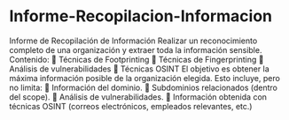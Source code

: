 # Informe-Recopilacion-Informacion
Informe de Recopilación de Información
 Realizar un reconocimiento completo de una organización y extraer toda la
 información sensible.
 Contenido:
  Técnicas de Footprinting
  Técnicas de Fingerprinting
  Análisis de vulnerabilidades
  Técnicas OSINT
 El objetivo es obtener la máxima información posible de la organización elegida. 
Esto incluye, pero no limita:
  Información del dominio.
  Subdominios relacionados (dentro del scope).
  Análisis de vulnerabilidades.
  Información obtenida con técnicas OSINT (correos electrónicos, empleados
 relevantes, etc.)

